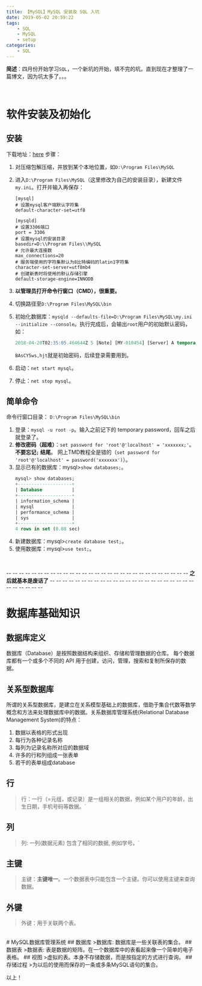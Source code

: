 ```yaml
---
title: 【MySQL】MySQL 安装及 SQL 入坑
date: 2019-05-02 20:59:22
tags:
	- SQL
	- MySQL
	- setup
categories:	
	- SQL
---
```


**简述**：四月份开始学习`SQL`，一个新坑的开始，填不完的坑。直到现在才整理了一篇博文，因为坑太多了。。。

<!-- more -->
<br />

# 软件安装及初始化

## 安装
下载地址：[here](https://dev.mysql.com/downloads/mysql/)
步骤：
1. 对压缩包解压缩，并放到某个本地位置，如`D:\Program Files\MySQL`
2. 进入`D:\Program Files\MySQL`（这里修改为自己的安装目录），新建文件`my.ini`。打开并输入再保存：
    ```
    [mysql]
    # 设置mysql客户端默认字符集
    default-character-set=utf8
 
    [mysqld]
    # 设置3306端口
    port = 3306
    # 设置mysql的安装目录
   basedir=D:\\Program Files\\MySQL
   # 允许最大连接数
   max_connections=20
   # 服务端使用的字符集默认为8比特编码的latin1字符集
   character-set-server=utf8mb4
   # 创建新表时将使用的默认存储引擎
   default-storage-engine=INNODB
   ```

3. **以管理员打开命令行窗口（CMD），很重要。**
4. 切换路径至`D:\Program Files\MySQL\bin`
5. 初始化数据库：`mysqld --defaults-file=D:\Program Files\MySQL\my.ini --initialize --console`。执行完成后，会输出` root `用户的初始默认密码，如：
    ```sql
    2018-04-20T02:35:05.464644Z 5 [Note] [MY-010454] [Server] A temporary password is generated for root@localhost: BAsCY5ws,hjt
   ```
   `BAsCY5ws,hjt`就是初始密码，后续登录需要用到。
6. 启动：`net start mysql`。
7. 停止：`net stop mysql`。

## 简单命令
命令行窗口目录： `D:\Program Files\MySQL\bin`
1. 登录：`mysql -u root -p`。输入之前记下的 temporary password，回车之后就登录了。
2. **修改密码（超难）**：`set password for 'root'@'localhost' = 'xxxxxxx;'`。**不要忘记`;` 结尾**。
    网上TMD教程全是错的（`set password for 'root'@'localhost' = password('xxxxxxx')`）。
3. 显示已有的数据库：mysql>`show databases;`。
    ```sql
    mysql> show databases;
    +--------------------+
    | Database           |
    +--------------------+
    | information_schema |
    | mysql              |
    | performance_schema |
    | sys                |
    +--------------------+
    4 rows in set (0.08 sec)
    ```
4. 新建数据库：mysql>`create database test;`。
5. 使用数据库：mysql>`use test;`。

<br />

-- -- -- -- -- -- -- -- -- -- -- -- -- -- -- -- -- -- -- -- -- -- -- -- -- -- -- -- -- **之后就基本是废话了** -- -- -- -- -- -- -- -- -- -- -- -- -- -- -- -- -- -- -- -- -- -- -- -- -- -- -- -- --

# 数据库基础知识

## 数据库定义
数据库（Database）是按照数据结构来组织、存储和管理数据的仓库。
每个数据库都有一个或多个不同的 API 用于创建，访问，管理，搜索和复制所保存的数据。

## 关系型数据库
所谓的关系型数据库，是建立在关系模型基础上的数据库，借助于集合代数等数学概念和方法来处理数据库中的数据。关系数据库管理系统(Relational Database Management System)的特点：

1. 数据以表格的形式出现
2. 每行为各种记录名称
3. 每列为记录名称所对应的数据域
4. 许多的行和列组成一张表单
5. 若干的表单组成database

## 行
>行：一行（=元组，或记录）是一组相关的数据，例如某个用户的年龄，出生日期，手机号码等数据。`

## 列
>列: 一列(数据元素) 包含了相同的数据, 例如学号。`

## 主键
>主键：**主键唯一**。一个数据表中只能包含一个主键。你可以使用主键来查询数据。

## 外键
>外键：用于关联两个表。

<br />
# MySQL数据库管理系统
## 数据库
>数据库: 数据库是一些关联表的集合。
## 数据表
>数据表: 表是数据的矩阵。在一个数据库中的表看起来像一个简单的电子表格。
## 视图
>虚拟的表。本身不存储数据，而是按指定的方式进行查询。
## 存储过程
>为以后的使用而保存的一条或多条MySQL语句的集合。



<br />

以上！